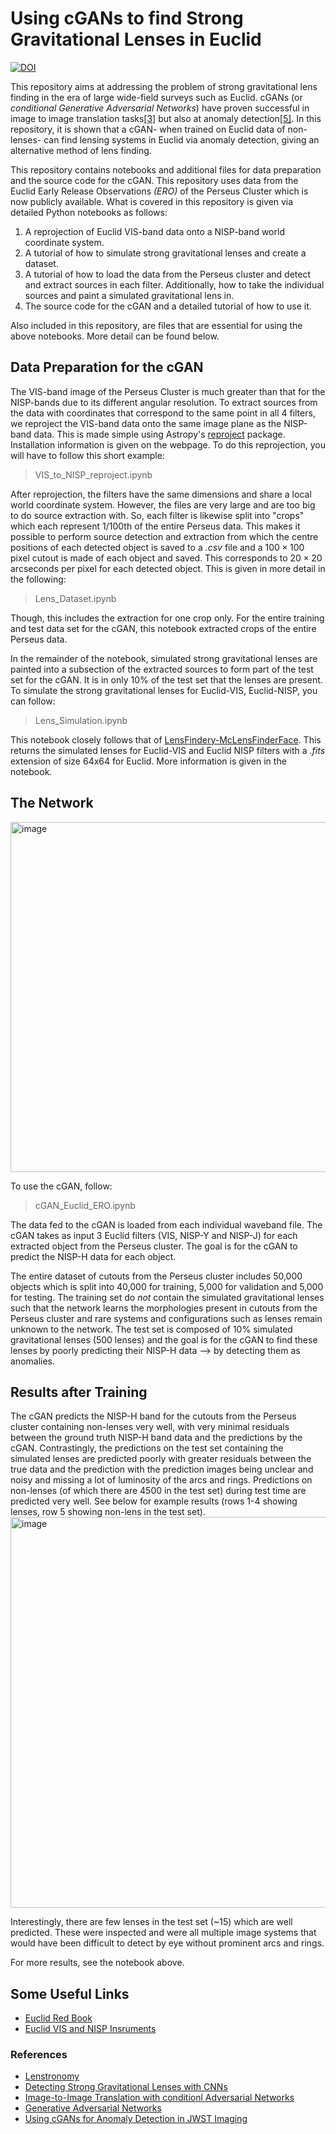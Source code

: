 # Using cGANs to find Strong Gravitational Lenses in Euclid

[![DOI](https://zenodo.org/badge/690453944.svg)](https://zenodo.org/badge/latestdoi/690453944)

This repository aims at addressing the problem of strong gravitational lens finding in the era of large wide-field surveys such as Euclid. cGANs (or *conditional Generative Adversarial Networks*) have proven successful in image to image translation tasks[[3]](https://doi.org/10.48550/arXiv.1611.07004) but also at anomaly detection[[5]](https://arxiv.org/abs/2310.09073). In this repository, it is shown that a cGAN- when trained on Euclid data of non-lenses- can find lensing systems in Euclid via anomaly detection, giving an alternative method of lens finding.

This repository contains notebooks and additional files for data preparation and the source code for the cGAN. This repository uses data from the Euclid Early Release Observations *(ERO)* of the Perseus Cluster which is now publicly available. What is covered in this repository is given via detailed Python notebooks as follows:
1. A reprojection of Euclid VIS-band data onto a NISP-band world coordinate system.
2. A tutorial of how to simulate strong gravitational lenses and create a dataset.
3. A tutorial of how to load the data from the Perseus cluster and detect and extract sources in each filter. Additionally, how to take the individual sources and paint a simulated gravitational lens in.
4. The source code for the cGAN and a detailed tutorial of how to use it.

Also included in this repository, are files that are essential for using the above notebooks. More detail can be found below.

## Data Preparation for the cGAN
The VIS-band image of the Perseus Cluster is much greater than that for the NISP-bands due to its different angular resolution. To extract sources from the data with coordinates that correspond to the same point in all 4 filters, we reproject the VIS-band data onto the same image plane as the NISP-band data. This is made simple using Astropy's [reproject](https://reproject.readthedocs.io/en/stable/) package. Installation information is given on the webpage. To do this reprojection, you will have to follow this short example:

> VIS_to_NISP_reproject.ipynb

After reprojection, the filters have the same dimensions and share a local world coordinate system. However, the files are very large and are too big to do source extraction with. So, each filter is likewise split into "crops" which each represent 1/100th of the entire Perseus data. This makes it possible to perform source detection and extraction from which the centre positions of each detected object is saved to a *.csv* file and a $100\times100$ pixel cutout is made of each object and saved. This corresponds to $20\times20$ arcseconds per pixel for each detected object. This is given in more detail in the following:

> Lens_Dataset.ipynb

Though, this includes the extraction for one crop only. For the entire training and test data set for the cGAN, this notebook extracted crops of the entire Perseus data. 

In the remainder of the notebook, simulated strong gravitational lenses are painted into a subsection of the extracted sources to form part of the test set for the cGAN. It is in only 10% of the test set that the lenses are present. To simulate the strong gravitational lenses for Euclid-VIS, Euclid-NISP, you can follow:

> Lens_Simulation.ipynb

This notebook closely follows that of [LensFindery-McLensFinderFace](https://github.com/JoshWilde/LensFindery-McLensFinderFace/tree/main).
This returns the simulated lenses for Euclid-VIS and Euclid NISP filters with a *.fits* extension of size 64x64 for Euclid. More information is given in the notebook.

## The Network
<img width="560" alt="image" src="https://github.com/RubyPC/Anomaly_Detection_with_cGANs/assets/106536925/cf6becbd-7dd4-4ae7-87d6-39ab19fa8e7a">

To use the cGAN, follow:

> cGAN_Euclid_ERO.ipynb

The data fed to the cGAN is loaded from each individual waveband file. The cGAN takes as input 3 Euclid filters (VIS, NISP-Y and NISP-J) for each extracted object from the Perseus cluster. The goal is for the cGAN to predict the NISP-H data for each object. 

The entire dataset of cutouts from the Perseus cluster includes 50,000 objects which is split into 40,000 for training, 5,000 for validation and 5,000 for testing. The training set do *not* contain the simulated gravitational lenses such that the network learns the morphologies present in cutouts from the Perseus cluster and rare systems and configurations such as lenses remain unknown to the network. The test set is composed of 10% simulated gravitational lenses (500 lenses) and the goal is for the cGAN to find these lenses by poorly predicting their NISP-H data --> by detecting them as anomalies.

## Results after Training
The cGAN predicts the NISP-H band for the cutouts from the Perseus cluster containing non-lenses very well, with very minimal residuals between the ground truth NISP-H band data and the predictions by the cGAN. Contrastingly, the predictions on the test set containing the simulated lenses are predicted poorly with greater residuals between the true data and the prediction with the prediction images being unclear and noisy and missing a lot of luminosity of the arcs and rings. Predictions on non-lenses (of which there are 4500 in the test set) during test time are predicted very well. See below for example results (rows 1-4 showing lenses, row 5 showing non-lens in the test set).
<img width="625" alt="image" src="https://github.com/RubyPC/cGAN_Lens_Finding/assets/106536925/b69c9f5a-28c7-441e-a941-178b0673f788">

Interestingly, there are few lenses in the test set (~15) which are well predicted. These were inspected and were all multiple image systems that would have been difficult to detect by eye without prominent arcs and rings. 

For more results, see the notebook above.

## Some Useful Links
* [Euclid Red Book](https://arxiv.org/abs/1110.3193)
* [Euclid VIS and NISP Insruments](https://www.euclid-ec.org/public/mission/vis/)

### References
* [Lenstronomy](https://arxiv.org/abs/1803.09746)
* [Detecting Strong Gravitational Lenses with CNNs](https://arxiv.org/abs/2202.127760)
* [Image-to-Image Translation with conditionl Adversarial Networks](https://doi.org/10.48550/arXiv.1611.07004)
* [Generative Adversarial Networks](https://doi.org/10.48550/arXiv.1406.2661)
* [Using cGANs for Anomaly Detection in JWST Imaging](https://arxiv.org/abs/2310.09073)
